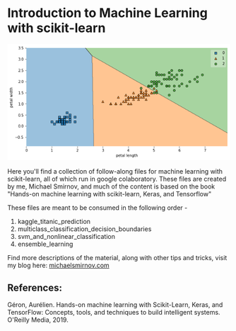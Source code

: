 # Introduction to Machine Learning with scikit-learn

![Iris Classifier](/images/example_chart.png "Iris Dataset Classification")

Here you'll find a collection of follow-along files for machine learning with scikit-learn, all of which run in google colaboratory. These files are created by me, Michael Smirnov, and much of the content is based on the book "Hands-on machine learning with scikit-learn, Keras, and Tensorflow"

These files are meant to be consumed in the following order -

1. kaggle_titanic_prediction
2. multiclass_classification_decision_boundaries
3. svm_and_nonlinear_classification
4. ensemble_learning

Find more descriptions of the material, along with other tips and tricks, visit my blog here:
[michaelsmirnov.com](https://michaelsmirnov.com)

## References:
Géron, Aurélien. Hands-on machine learning with Scikit-Learn, Keras, and TensorFlow: Concepts, tools, and techniques to build intelligent systems. O'Reilly Media, 2019.
